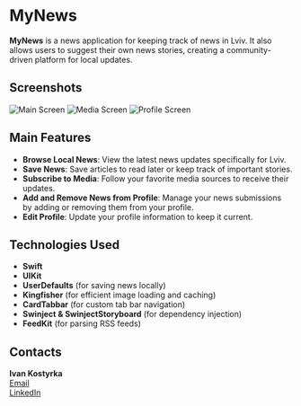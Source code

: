 # MyNews

**MyNews** is a news application for keeping track of news in Lviv. It also allows users to suggest their own news stories, creating a community-driven platform for local updates.

## Screenshots

![Main Screen](screenshots/mynews_main.png)
![Media Screen](screenshots/mynews_media.png)
![Profile Screen](screenshots/mynews_profile.png)

## Main Features

- **Browse Local News**: View the latest news updates specifically for Lviv.
- **Save News**: Save articles to read later or keep track of important stories.
- **Subscribe to Media**: Follow your favorite media sources to receive their updates.
- **Add and Remove News from Profile**: Manage your news submissions by adding or removing them from your profile.
- **Edit Profile**: Update your profile information to keep it current.

## Technologies Used

- **Swift**
- **UIKit**
- **UserDefaults** (for saving news locally)
- **Kingfisher** (for efficient image loading and caching)
- **CardTabbar** (for custom tab bar navigation)
- **Swinject & SwinjectStoryboard** (for dependency injection)
- **FeedKit** (for parsing RSS feeds)

## Contacts

**Ivan Kostyrka**  
[Email](mailto:ivan.kostyrka.work@gmail.com)  
[LinkedIn](https://www.linkedin.com/in/ivan-kostyrka-54342b324/)
